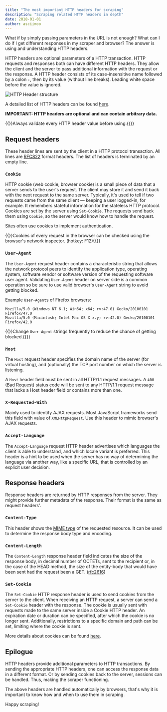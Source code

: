 ```yaml
---
title: "The most important HTTP headers for scraping"
description: "Scraping related HTTP headers in depth"
date: 2018-01-01
author: asciimoo
---
```


What if by simply passing parameters in the URL is not enough? What can I do if I get different responses in my scraper and browser?
The answer is using and understanding HTTP headers.

HTTP headers are optional parameters of a HTTP transaction. HTTP requests and responses both can have different HTTP headers.
They allow the client and the server to pass additional information with the request or the response. A HTTP header consists of its case-insensitive name followed by a colon `:`, then by its value (without line breaks). Leading white space before the value is ignored.

![HTTP Header structure](/http_header_struct.jpg)

A detailed list of HTTP headers can be found [here](https://en.wikipedia.org/wiki/List_of_HTTP_header_fields).

**IMPORTANT: HTTP headers are optional and can contain arbitrary data.**

{{<tip>}}Always validate every HTTP header value before using.{{</tip>}}


## Request headers

These header lines are sent by the client in a HTTP protocol transaction. All lines are [RFC822](https://www.w3.org/Protocols/rfc822/3_Lexical.html#z1) format headers. The list of headers is terminated by an empty line.


### `Cookie`

HTTP cookie (web cookie, browser cookie) is a small piece of data that a server sends to the user's request. The client may store it and send it back with the next request to the same server. Typically, it's used to tell if two requests came from the same client — keeping a user logged-in, for example. It remembers stateful information for the stateless HTTP protocol.
Cookies are set by the server using `Set-Cookie`. The requests send back them using `Cookie`, so the server would know how to handle the request.

Sites often use cookies to implement authentication.

{{<tip>}}Cookies of every request in the browser can be checked using the browser's network inspector. (hotkey: F12){{</tip>}}


### `User-Agent`

The `User-Agent` request header contains a characteristic string that allows the network protocol peers to identify the application type, operating system, software vendor or software version of the requesting software user agent. Validating `User-Agent` header on server side is a common operation so be sure to use valid browser's `User-Agent` string to avoid getting blocked.

Example `User-Agent`s of Firefox browsers:
```
Mozilla/5.0 (Windows NT 6.1; Win64; x64; rv:47.0) Gecko/20100101 Firefox/47.0
Mozilla/5.0 (Macintosh; Intel Mac OS X x.y; rv:42.0) Gecko/20100101 Firefox/42.0
```

{{<tip>}}Change `User-Agent` strings frequently to reduce the chance of getting blocked.{{</tip>}}


### `Host`

The `Host` request header specifies the domain name of the server (for virtual hosting), and (optionally) the TCP port number on which the server is listening.

A `Host` header field must be sent in all HTTP/1.1 request messages. A `400` (Bad Request) status code will be sent to any HTTP/1.1 request message that lacks a Host header field or contains more than one.


### `X-Requested-With`

Mainly used to identify AJAX requests. Most JavaScript frameworks send this field with value of `XMLHttpRequest`. Use this header to mimic browser's AJAX requests.


### `Accept-Language`

The `Accept-Language` request HTTP header advertises which languages the client is able to understand, and which locale variant is preferred. This header is a hint to be used when the server has no way of determining the language via another way, like a specific URL, that is controlled by an explicit user decision.


## Response headers

Response headers are returned by HTTP responses from the server. They might provide further metadata of the response. Their format is the same as request headers'.


### `Content-Type`

This header shows the [MIME type](https://en.wikipedia.org/wiki/Media_type) of the requested resource. It can be used to determine the response body type and encoding.


### `Content-Length`

The `Content-Length` response header field indicates the size of the response body, in decimal number of OCTETs, sent to the recipient or, in the case of the HEAD method, the size of the entity-body that would have been sent had the request been a GET. ([rfc2616](http://www.w3.org/Protocols/rfc2616/rfc2616-sec14.html))


### `Set-Cookie`

The `Set-Cookie` HTTP response header is used to send cookies from the server to the client. When receiving an HTTP request, a server can send a `Set-Cookie` header with the response. The cookie is usually sent with requests made to the same server inside a Cookie HTTP header. An expiration date or duration can be specified, after which the cookie is no longer sent. Additionally, restrictions to a specific domain and path can be set, limiting where the cookie is sent.

More details about cookies can be found [here](https://en.wikipedia.org/wiki/HTTP_cookie).


## Epilogue

HTTP headers provide additional parameters to HTTP transactions. By sending the appropriate HTTP headers, one can access the response data in a different format. Or by sending cookies back to the server, sessions can be handled. Thus, making the scraper functioning.

The above headers are handled automatically by browsers, that's why it is important to know how and when to use them in scraping.

Happy scraping!

